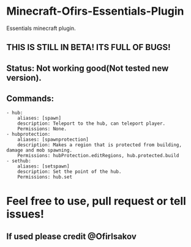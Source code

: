 # Minecraft-Ofirs-Essentials-Plugin
Essentials minecraft plugin.

## THIS IS STILL IN BETA! ITS FULL OF BUGS!
## Status: Not working good(Not tested new version).

## Commands:
```
- hub:
	aliases: [spawn]
	description: Teleport to the hub, can teleport player.
	Permissions: None.
- hubprotection:
	aliases: [spawnprotection]
	description: Makes a region that is protected from building, damage and mob spawning.
	Permissions: hubProtection.editRegions, hub.protected.build
- sethub:
	aliases: [setspawn]
	description: Set the point of the hub.
	Permissions: hub.set
```


# Feel free to use, pull request or tell issues!
## If used please credit @OfirIsakov